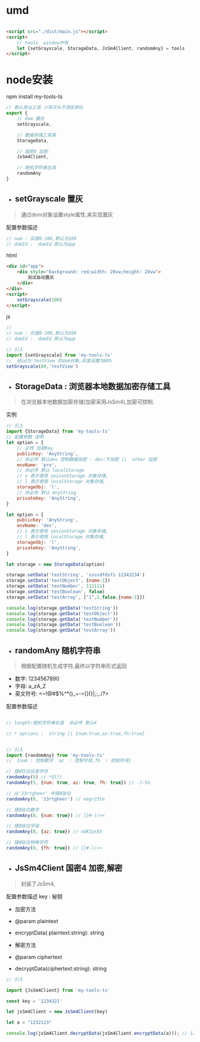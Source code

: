 # umd

```html

<script src="./dist/main.js"></script>
<script>
    // tools  window中有
    let {setGrayscale, StorageData, JsSm4Client, randomAny} = tools
</script>
```

# node安装

npm install my-tools-ts

```javascript
// 默认导出工具 小写开头不用实例化
export {
    // dom 置灰
    setGrayscale,

    // 数据存储工具类
    StorageData,

    // 国密4 加密
    JsSm4Client,

    // 随机字符串生成
    randomAny
}
```

* ## setGrayscale 置灰

> 通过dom对象设置style属性,来实现置灰



配置参数描述

```javascript
// num : 灰度0-100,默认为100 
// domId :  domId 默认为app
```
html
```html
<div id="app">
    <div style="background: red;width: 20vw;height: 20vw">
        测试自动置灰
    </div>
</div>
<script>
    setGrayscale(100)
</script>
```
js
```javascript
//
// num : 灰度0-100,默认为100 
// domId :  domId 默认为app

// 引入
import {setGrayscale} from 'my-tools-ts'
//  给id为:testView 的dom对象,灰度设置为80%
setGrayscale(80,'testView')
```


* ## StorageData : 浏览器本地数据加密存储工具

> 在浏览器本地数据加密存储(加密采用JsSm4),加密可控制.

实例

```javascript
// 引入
import {StorageData} from 'my-tools-ts'
// 配置参数 说明
let option = {
    // 必传 加密Key
    publicKey: 'AnyString',
    // 非必传 默认dev 控制数据加密 : dev:不加密 ||  other 加密
    envName: 'pro',
    // 非必传 默认 localStorage
    // s 表示使用 sesionStorage 对象存储,
    // l 表示使用 localStorage 对象存储,
    storageObj: 'l',
    // 非必传 默认 AnyString
    privateKey: 'AnyString',
}

let option = {
    publicKey: 'AnyString',
    envName: 'dev',
    // s 表示使用 sesionStorage 对象存储,
    // l 表示使用 localStorage 对象存储,
    storageObj: 'l',
    privateKey: 'AnyString',
}

let storage = new StorageData(option)

storage.setData('testString', 'ssssdfdsfs 12343234')
storage.setData('testObject', {name:1})
storage.setData('testNumber', 111111)
storage.setData('testBoolean', false)
storage.setData('testArray', ["1",2,false,{name:1}])

console.log(storage.getData('testString'))
console.log(storage.getData('testObject'))
console.log(storage.getData('testNumber'))
console.log(storage.getData('testBoolean'))
console.log(storage.getData('testArray'))
```

* ## randomAny 随机字符串

> 根据配置随机生成字符,最终以字符串形式返回

* 数字: 1234567890
* 字母: a_zA_Z
* 英文符号: <~!@#$%^*()_+-=[]{}|;:,./?>

配置参数描述

```javascript

// length:随机字符串长度  非必传 默认4

// * options :  string || {num:true,az:true,fh:true}

```

```javascript

// 引入
import {randomAny} from 'my-tools-ts'
//  {num : 控制数字  az  : 控制字母,fh  : 控制符号}

// 随机5位任意字符
randomAny(5) // *Ql?/
randomAny(5, {num: true, az: true, fh: true}) // -J-5o

// 从'23rtgheer' 中随机8位
randomAny(8, '23rtgheer') // eegr23te

// 随机8位数字
randomAny(8, {num: true}) // ]}#-)/><

// 随机8位字母
randomAny(8, {az: true}) // vUKIpxEb

// 随机8位特殊字符
randomAny(8, {fh: true}) // ]}#-)/><

```

* ## JsSm4Client 国密4 加密,解密

> 封装了JsSm4,


配置参数描述
key : 秘钥

* 加密方法
* @param plaintext
* encryptData( plaintext:string): string


* 解密方法
* @param ciphertext
* decryptData(ciphertext:string): string

```javascript
// 引入

import {JsSm4Client} from 'my-tools-ts'

const key = '1234321'

let jsSm4Client = new JsSm4Client(key)

let a = "1232123"

console.log(jsSm4Client.decryptData(jsSm4Client.encryptData(a))); // 1232123

```
